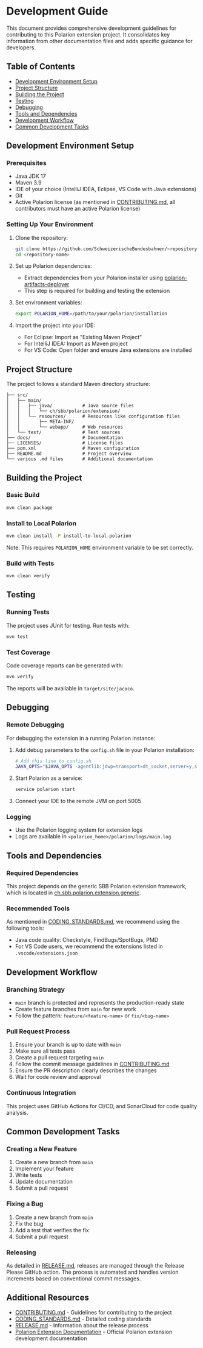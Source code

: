 # Development Guide

This document provides comprehensive development guidelines for contributing to this Polarion extension project. It consolidates key information from other documentation files and adds specific guidance for developers.

## Table of Contents

- [Development Environment Setup](#development-environment-setup)
- [Project Structure](#project-structure)
- [Building the Project](#building-the-project)
- [Testing](#testing)
- [Debugging](#debugging)
- [Tools and Dependencies](#tools-and-dependencies)
- [Development Workflow](#development-workflow)
- [Common Development Tasks](#common-development-tasks)

## Development Environment Setup

### Prerequisites

- Java JDK 17
- Maven 3.9
- IDE of your choice (IntelliJ IDEA, Eclipse, VS Code with Java extensions)
- Git
- Active Polarion license (as mentioned in [CONTRIBUTING.md](./CONTRIBUTING.md), all contributors must have an active Polarion license)

### Setting Up Your Environment

1. Clone the repository:

   ```bash
   git clone https://github.com/SchweizerischeBundesbahnen/<repository-name>.git
   cd <repository-name>
   ```

2. Set up Polarion dependencies:
   - Extract dependencies from your Polarion installer using [polarion-artifacts-deployer](https://github.com/SchweizerischeBundesbahnen/polarion-artifacts-deployer)
   - This step is required for building and testing the extension

3. Set environment variables:

   ```bash
   export POLARION_HOME=/path/to/your/polarion/installation
   ```

4. Import the project into your IDE:
   - For Eclipse: Import as "Existing Maven Project"
   - For IntelliJ IDEA: Import as Maven project
   - For VS Code: Open folder and ensure Java extensions are installed

## Project Structure

The project follows a standard Maven directory structure:

```
├── src/
│   ├── main/
│   │   ├── java/           # Java source files
│   │   │   └── ch/sbb/polarion/extension/
│   │   └── resources/      # Resources like configuration files
│   │       ├── META-INF/
│   │       └── webapp/     # Web resources
│   └── test/               # Test sources
├── docs/                   # Documentation
├── LICENSES/               # License files
├── pom.xml                 # Maven configuration
├── README.md               # Project overview
└── various .md files       # Additional documentation
```

## Building the Project

### Basic Build

```bash
mvn clean package
```

### Install to Local Polarion

```bash
mvn clean install -P install-to-local-polarion
```

Note: This requires `POLARION_HOME` environment variable to be set correctly.

### Build with Tests

```bash
mvn clean verify
```

## Testing

### Running Tests

The project uses JUnit for testing. Run tests with:

```bash
mvn test
```

### Test Coverage

Code coverage reports can be generated with:

```bash
mvn verify
```

The reports will be available in `target/site/jacoco`.

## Debugging

### Remote Debugging

For debugging the extension in a running Polarion instance:

1. Add debug parameters to the `config.sh` file in your Polarion installation:

   ```bash
   # Add this line to config.sh
   JAVA_OPTS="$JAVA_OPTS -agentlib:jdwp=transport=dt_socket,server=y,suspend=n,address=*:5005"
   ```

2. Start Polarion as a service:

   ```bash
   service polarion start
   ```

3. Connect your IDE to the remote JVM on port 5005

### Logging

- Use the Polarion logging system for extension logs
- Logs are available in `<polarion_home>/polarion/logs/main.log`

## Tools and Dependencies

### Required Dependencies

This project depends on the generic SBB Polarion extension framework, which is located in [ch.sbb.polarion.extension.generic](https://github.com/SchweizerischeBundesbahnen/ch.sbb.polarion.extension.generic).

### Recommended Tools

As mentioned in [CODING_STANDARDS.md](./CODING_STANDARDS.md), we recommend using the following tools:

- Java code quality: Checkstyle, FindBugs/SpotBugs, PMD
- For VS Code users, we recommend the extensions listed in `.vscode/extensions.json`

## Development Workflow

### Branching Strategy

- `main` branch is protected and represents the production-ready state
- Create feature branches from `main` for new work
- Follow the pattern: `feature/<feature-name>` or `fix/<bug-name>`

### Pull Request Process

1. Ensure your branch is up to date with `main`
2. Make sure all tests pass
3. Create a pull request targeting `main`
4. Follow the commit message guidelines in [CONTRIBUTING.md](./CONTRIBUTING.md)
5. Ensure the PR description clearly describes the changes
6. Wait for code review and approval

### Continuous Integration

This project uses GitHub Actions for CI/CD, and SonarCloud for code quality analysis.

## Common Development Tasks

### Creating a New Feature

1. Create a new branch from `main`
2. Implement your feature
3. Write tests
4. Update documentation
5. Submit a pull request

### Fixing a Bug

1. Create a new branch from `main`
2. Fix the bug
3. Add a test that verifies the fix
4. Submit a pull request

### Releasing

As detailed in [RELEASE.md](./RELEASE.md), releases are managed through the Release Please GitHub action. The process is automated and handles version increments based on conventional commit messages.

## Additional Resources

- [CONTRIBUTING.md](./CONTRIBUTING.md) - Guidelines for contributing to the project
- [CODING_STANDARDS.md](./CODING_STANDARDS.md) - Detailed coding standards
- [RELEASE.md](./RELEASE.md) - Information about the release process
- [Polarion Extension Documentation](https://polarion.plm.automation.siemens.com/guides-and-manuals) - Official Polarion extension development documentation

